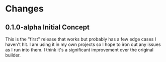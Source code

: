 # Changes

## 0.1.0-alpha Initial Concept

This is the "first" release that works but probably has a few edge cases I haven't hit. I am using it in my own projects so I hope to iron out any issues as I run into them. I think it's a significant improvement over the original builder.